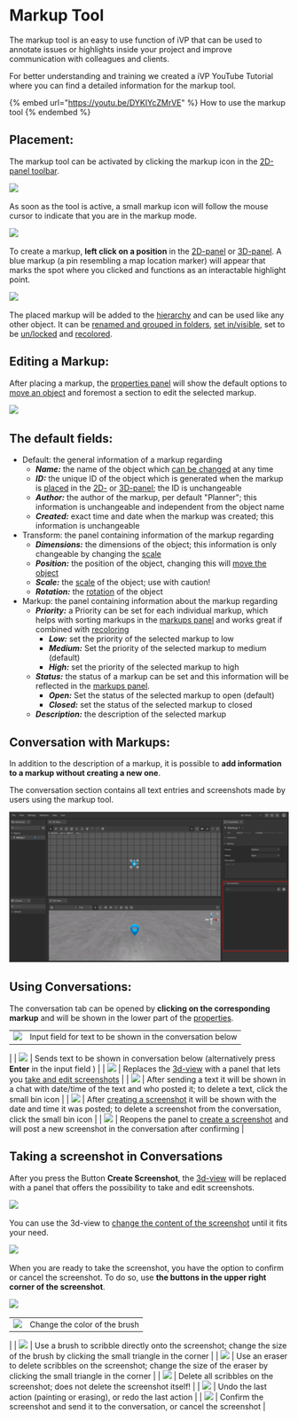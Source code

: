 # Markup Tool

The markup tool is an easy to use function of iVP that can be used to annotate issues or highlights inside your project and improve communication with colleagues and clients.

For better understanding and training we created a iVP YouTube Tutorial where you can find a detailed information for the markup tool.

{% embed url="https://youtu.be/DYKIYcZMrVE" %}
How to use the markup tool
{% endembed %}

## Placement:

The markup tool can be activated by clicking the markup icon in the [2D-panel toolbar](../user-interface/the-2d-panel.md#the-toolbar-of-the-2d-panel).

![](../../../.gitbook/assets/markup\_icon.jpg)

As soon as the tool is active, a small markup icon will follow the mouse cursor to indicate that you are in the markup mode.

![](../../../.gitbook/assets/markup\_cursor.jpg)

To create a markup, **left click on a position** in the [2D-panel](../user-interface/the-2d-panel.md) or [3D-panel](../user-interface/the-3d-panel.md). A blue markup (a pin resembling a map location marker) will appear that marks the spot where you clicked and functions as an interactable highlight point.

![](../../../.gitbook/assets/markup\_placement.jpg)

The placed markup will be added to the [hierarchy](../user-interface/the-machine-list.md) and can be used like any other object. It can be [renamed and grouped in folders](../machines/renaming-objects-and-folders.md), [set in/visible](../the-tree-view/visibility-of-objects-and-folders.md), set to be [un/locked](../the-tree-view/locked-objects-and-folders.md) and [recolored](../machines/highlighting-objects.md).

## Editing a Markup:

After placing a markup, the [properties panel](../user-interface/the-info-panel.md) will show the default options to [move an object](../machines/move-objects.md#moving-objects-via-the-info-panel) and foremost a section to edit the selected markup.

![](../../../.gitbook/assets/markup\_properties.jpg)

## The default fields:

* Default: the general information of a markup regarding
    * _**Name:**_ the name of the object which [can be changed](../machines/renaming-objects-and-folders.md) at any time
    * _**ID:**_ the unique ID of the object which is generated when the markup is [placed](../machines/first-steps-with-3d-object.md) in the [2D-](../user-interface/the-2d-panel.md) or [3D-panel](../user-interface/the-3d-panel.md); the ID is unchangeable 
    * _**Author:**_ the author of the markup, per default "Planner"; this information is unchangeable and independent from the object name
    * _**Created:**_ exact time and date when the markup was created; this information is unchangeable
* Transform: the panel containing information of the markup regarding
    * _**Dimensions:**_ the dimensions of the object; this information is only changeable by changing the [scale](../machines/scale-objects.md)
    * _**Position:**_ the position of the object, changing this will [move the object](../machines/move-objects.md#moving-objects-via-the-info-panel)
    * _**Scale:**_ the [scale](../machines/scale-objects.md) of the object; use with caution!
    * _**Rotation:**_ the [rotation](../machines/scale-and-rotate-objects.md) of the object
* Markup: the panel containing information about the markup regarding
    * _**Priority:**_ a Priority can be set for each individual markup, which helps with sorting markups in the [markups panel](../user-interface/markups-panel.md) and works great if combined with [recoloring](../machines/highlighting-objects.md)
        * _**Low:**_ set the priority of the selected markup to low
        * _**Medium:**_ Set the priority of the selected markup to medium (default)
        * _**High:**_ set the priority of the selected markup to high
    * _**Status:**_ the status of a markup can be set and this information will be reflected in the [markups panel](../user-interface/markups-panel.md).
        * _**Open:**_ Set the status of the selected markup to open (default)
        * _**Closed:**_ set the status of the selected markup to closed
    * _**Description:**_ the description of the selected markup

## Conversation with Markups:

In addition to the description of a markup, it is possible to **add information to a markup without creating a new one**.

The conversation section contains all text entries and screenshots made by users using the markup tool.

![](../../../.gitbook/assets/conversation.jpg)

## Using Conversations:

The conversation tab can be opened by **clicking on the corresponding markup** and will be shown in the lower part of the [properties](../user-interface/the-info-panel.md).

|                                                                           |                                                                                                                                                                                                                                                                                                              |
| ------------------------------------------------------------------------- | ------------------------------------------------------------------------------------------------------------------------------------------------------------------------------------------------------------------------------------------------------------------------------------------------------------ |
| ![](../../../.gitbook/assets/conversation\_reply.jpg)                      | Input field for text to be shown in the conversation below
|
| ![](../../../.gitbook/assets/conversation\_send\_text.jpg)                 | Sends text to be shown in conversation below (alternatively press **Enter** in the input field ) 
|
| ![](../../../.gitbook/assets/conversation\_create\_screenshot.jpg)         | Replaces the [3d-view](..user-interface/the-3d-panel.md) with a panel that lets you [take and edit screenshots](/markup-tool.md#taking-a-screenshot-in-conversations)
|
| ![](../../../.gitbook/assets/conversation\_text.jpg)                       | After sending a text it will be shown in a chat with date/time of the text and who posted it; to delete a text, click the small bin icon
|
| ![](../../../.gitbook/assets/conversation\_screenshot.jpg)                 | After [creating a screenshot](#taking-a-screenshot-in-conversations) it will be shown with the date and time it was posted; to delete a screenshot from the conversation, click the small bin icon
|
| ![](../../../.gitbook/assets/conversation\_screenshot\_reply.jpg)          | Reopens the panel to [create a screenshot](#taking-a-screenshot-in-conversations) and will post a new screenshot in the conversation after confirming
|

## Taking a screenshot in Conversations

After you press the Button **Create Screenshot**, the [3d-view](../user-interface/the-3d-panel.md) will be replaced with a panel that offers the possibility to take and edit screenshots.

![](../../../.gitbook/assets/markup\_screenshot\_panel.jpg)

You can use the 3d-view to [change the content of the screenshot](../getting-started/moving-the-camera.md) until it fits your need.

![](../../../.gitbook/assets/markup\_screenshot\_panel\_buttons.jpg)

When you are ready to take the screenshot, you have the option to confirm or cancel the screenshot. To do so, use **the buttons in the upper right corner of the screenshot**.

![](../../../.gitbook/assets/markup\_screenshot\_panel\marking\_bar.jpg)

|                                                                           |                                                                                                                                                                                                                                                                                                              |
| ------------------------------------------------------------------------- | ------------------------------------------------------------------------------------------------------------------------------------------------------------------------------------------------------------------------------------------------------------------------------------------------------------ |
| ![](../../../.gitbook/assets/markup\_screenshot\_panel\_color.jpg)        | Change the color of the brush
|
| ![](../../../.gitbook/assets/markup\_screenshot\_panel\_brush.jpg)        | Use a brush to scribble directly onto the screenshot; change the size of the brush by clicking the small triangle in the corner 
|
| ![](../../../.gitbook/assets/markup\_screenshot\_panel\_eraser.jpg)       | Use an eraser to delete scribbles on the screenshot; change the size of the eraser by clicking the small triangle in the corner
|
| ![](../../../.gitbook/assets/markup\_screenshot\_panel\_clear.jpg)        | Delete all scribbles on the screenshot; does not delete the screenshot itself!
|
| ![](../../../.gitbook/assets/markup\_screenshot\_panel\_undo.jpg)         | Undo the last action (painting or erasing), or redo the last action
|
| ![](../../../.gitbook/assets/markup\_screenshot\_panel\_confirm.jpg)      | Confirm the screenshot and send it to the conversation, or cancel the screenshot 
|